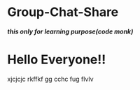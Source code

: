 # Group-Chat-Share
***this only for learning purpose(code monk)***
<h1>Hello  Everyone!!</h1>
xjcjcjc
rkffkf
gg
cchc
fug
flvlv
